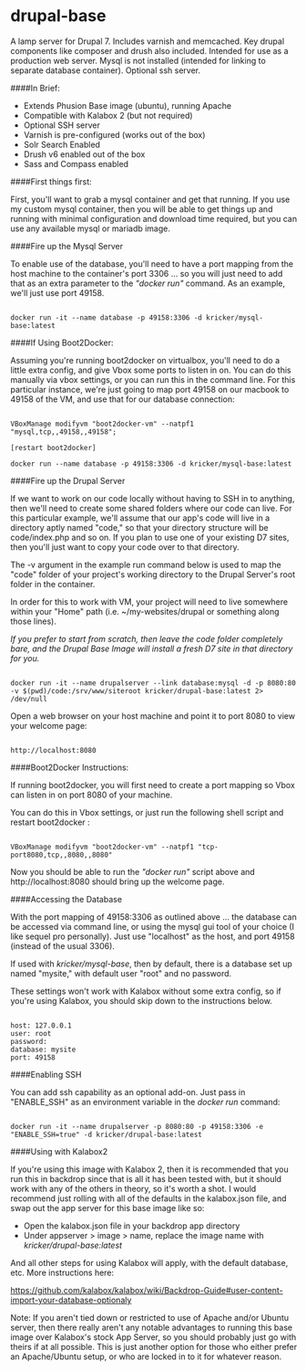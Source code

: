 # drupal-base
A lamp server for Drupal 7. Includes varnish and memcached. Key drupal components like composer and drush also included. Intended for use as a production web server. Mysql is not installed (intended for linking to separate database container). Optional ssh server.

####In Brief:

- Extends Phusion Base image (ubuntu), running Apache
- Compatible with Kalabox 2 (but not required)
- Optional SSH server
- Varnish is pre-configured (works out of the box)
- Solr Search Enabled
- Drush v6 enabled out of the box
- Sass and Compass enabled

####First things first:

First, you'll want to grab a mysql container and get that running. If you use my custom mysql container, then you will be able to get things up and running with minimal configuration and download time required, but you can use any available mysql or mariadb image.

####Fire up the Mysql Server

To enable use of the database, you'll need to have a port mapping from the host machine to the container's port 3306 ... so you will just need to add that as an extra parameter to the *"docker run"* command. As an example, we'll just use port 49158.

```

docker run -it --name database -p 49158:3306 -d kricker/mysql-base:latest

```

####If Using Boot2Docker:

Assuming you're running boot2docker on virtualbox, you'll need to do a little extra config, and give Vbox some ports to listen in on. You can do this manually via vbox settings, or you can run this in the command line. For this particular instance, we're just going to map port 49158 on our macbook to 49158 of the VM, and use that for our database connection:

```

VBoxManage modifyvm "boot2docker-vm" --natpf1 "mysql,tcp,,49158,,49158";

[restart boot2docker]

docker run --name database -p 49158:3306 -d kricker/mysql-base:latest

```

####Fire up the Drupal Server

If we want to work on our code locally without having to SSH in to anything, then we'll need to create some shared folders where our code can live. For this particular example, we'll assume that our app's code will live in a directory aptly named "code," so that your directory structure will be code/index.php and so on. If you plan to use one of your existing D7 sites, then you'll just want to copy your code over to that directory.

The -v argument in the example run command below is used to map the "code" folder of your project's working directory to the Drupal Server's root folder in the container.

In order for this to work with VM, your project will need to live somewhere within your "Home" path (i.e. ~/my-websites/drupal or something along those lines).

*If you prefer to start from scratch, then leave the code folder completely bare, and the Drupal Base Image will install a fresh D7 site in that directory for you.*

```

docker run -it --name drupalserver --link database:mysql -d -p 8080:80 -v $(pwd)/code:/srv/www/siteroot kricker/drupal-base:latest 2> /dev/null

```

Open a web browser on your host machine and point it to port 8080 to view your welcome page:

```

http://localhost:8080

```


####Boot2Docker Instructions:

If running boot2docker, you will first need to create a port mapping so Vbox can listen in on port 8080 of your machine. 

You can do this in Vbox settings, or just run the following shell script and restart boot2docker :

```

VBoxManage modifyvm "boot2docker-vm" --natpf1 "tcp-port8080,tcp,,8080,,8080"

```

Now you should be able to run the *"docker run"* script above and http://localhost:8080 should bring up the welcome page.

####Accessing the Database

With the port mapping of 49158:3306 as outlined above ... the database can be accessed via command line, or using the mysql gui tool of your choice (I like sequel pro personally). Just use "localhost" as the host, and port 49158 (instead of the usual 3306). 

If used with *kricker/mysql-base*, then by default, there is a database set up named "mysite," with default user "root" and no password. 

These settings won't work with Kalabox without some extra config, so if you're using Kalabox, you should skip down to the instructions below.

```

host: 127.0.0.1
user: root
password:
database: mysite
port: 49158

```

####Enabling SSH

You can add ssh capability as an optional add-on. Just pass in "ENABLE_SSH" as an environment variable in the *docker run* command:

```

docker run -it --name drupalserver -p 8080:80 -p 49158:3306 -e "ENABLE_SSH=true" -d kricker/drupal-base:latest

```

####Using with Kalabox2

If you're using this image with Kalabox 2, then it is recommended that you run this in backdrop since that is all it has been tested with, but it should work with any of the others in theory, so it's worth a shot. I would recommend just rolling with all of the defaults in the kalabox.json file, and swap out the app server for this base image like so:

- Open the kalabox.json file in your backdrop app directory
- Under appserver > image > name, replace the image name with *kricker/drupal-base:latest* 

And all other steps for using Kalabox will apply, with the default database, etc. More instructions here:

https://github.com/kalabox/kalabox/wiki/Backdrop-Guide#user-content-import-your-database-optionaly

Note: If you aren't tied down or restricted to use of Apache and/or Ubuntu server, then there really aren't any notable advantages to running this base image over Kalabox's stock App Server, so you should probably just go with theirs if at all possible. This is just another option for those who either prefer an Apache/Ubuntu setup, or who are locked in to it for whatever reason.


